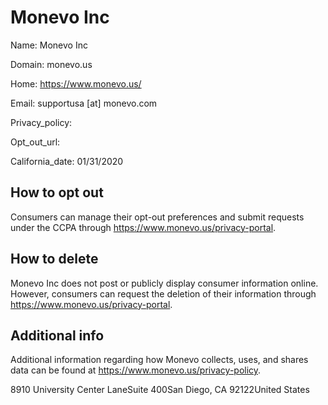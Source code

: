
# Monevo Inc

Name: Monevo Inc

Domain: monevo.us

Home: https://www.monevo.us/

Email: supportusa [at] monevo.com

Privacy_policy: 

Opt_out_url: 

California_date: 01/31/2020



## How to opt out

Consumers can manage their opt-out preferences and submit requests under the CCPA through https://www.monevo.us/privacy-portal.

## How to delete

Monevo Inc does not post or publicly display consumer information online. However, consumers can request the deletion of their information through https://www.monevo.us/privacy-portal.

## Additional info

Additional information regarding how Monevo collects, uses, and shares data can be found at https://www.monevo.us/privacy-policy.

8910 University Center LaneSuite 400San Diego, CA 92122United States

